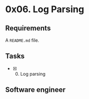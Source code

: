 # 0x06. Log Parsing
## Requirements
A ```README.md``` file.

## Tasks
* [x] 0. Log parsing

## Software engineer

